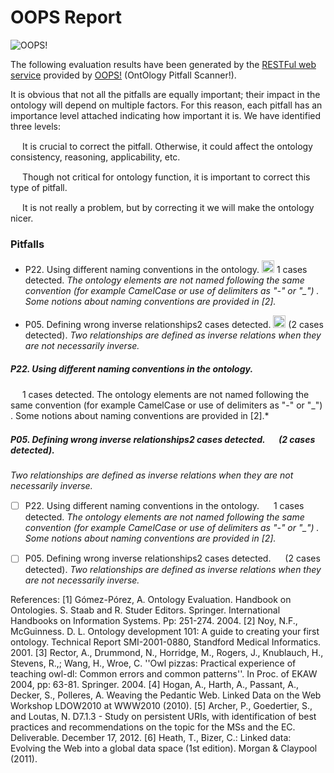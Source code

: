 # OOPS Report

![OOPS!](http://vocab.linkeddata.es/ontologies/oops/logomini.png)

The following evaluation results have been generated by the [RESTFul web service](http://oops-ws.oeg-upm.net/) provided by [OOPS!](http://oops.linkeddata.es/) (OntOlogy Pitfall Scanner!).

It is obvious that not all the pitfalls are equally important; their impact in the ontology will depend on multiple factors. For this reason, each pitfall has an importance level attached indicating how important it is. We have identified three levels:


<img src="critical.png" height="15px"> It is crucial to correct the pitfall. Otherwise, it could affect the ontology consistency, reasoning, applicability, etc.

<img src="important.png" height="15px"> Though not critical for ontology function, it is important to correct this type of pitfall.

<img src="minor.png" height="15px"> It is not really a problem, but by correcting it we will make the ontology nicer.




### Pitfalls

- P22. Using different naming conventions in the ontology. <img src="minor.png" height="20px"> 1 cases detected.
*The ontology elements are not named following the same convention (for example CamelCase or use of delimiters as "-" or "_") . Some notions about naming conventions are provided in [2].*

- P05. Defining wrong inverse relationships2 cases detected. <img src="critical.png" height="20px"> (2 cases detected).
*Two relationships are defined as inverse relations when they are not necessarily inverse.*



##### P22. Using different naming conventions in the ontology.
<img src="minor.png" height="15px"> 1 cases detected.
The ontology elements are not named following the same convention (for example CamelCase or use of delimiters as "-" or "_") . Some notions about naming conventions are provided in [2].*

##### P05. Defining wrong inverse relationships2 cases detected. <img src="critical.png" height="15px"> (2 cases detected).
*Two relationships are defined as inverse relations when they are not necessarily inverse.*


- [ ] P22. Using different naming conventions in the ontology. <img src="minor.png" height="15px"> 1 cases detected.
*The ontology elements are not named following the same convention (for example CamelCase or use of delimiters as "-" or "_") . Some notions about naming conventions are provided in [2].*

- [ ] P05. Defining wrong inverse relationships2 cases detected. <img src="critical.png" height="15px"> (2 cases detected).
*Two relationships are defined as inverse relations when they are not necessarily inverse.*




References:
[1] Gómez-Pórez, A. Ontology Evaluation. Handbook on Ontologies. S. Staab and R. Studer Editors. Springer. International Handbooks on Information Systems. Pp: 251-274. 2004.
[2] Noy, N.F., McGuinness. D. L. Ontology development 101: A guide to creating your first ontology. Technical Report SMI-2001-0880, Standford Medical Informatics. 2001.
[3] Rector, A., Drummond, N., Horridge, M., Rogers, J., Knublauch, H., Stevens, R.,; Wang, H., Wroe, C. ''Owl pizzas: Practical experience of teaching owl-dl: Common errors and common patterns''. In Proc. of EKAW 2004, pp: 63-81. Springer. 2004.
[4] Hogan, A., Harth, A., Passant, A., Decker, S., Polleres, A. Weaving the Pedantic Web. Linked Data on the Web Workshop LDOW2010 at WWW2010 (2010).
[5] Archer, P., Goedertier, S., and Loutas, N. D7.1.3 - Study on persistent URIs, with identification of best practices and recommendations on the topic for the MSs and the EC. Deliverable. December 17, 2012.
[6] Heath, T., Bizer, C.: Linked data: Evolving the Web into a global data space (1st edition). Morgan & Claypool (2011).

